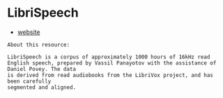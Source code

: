 # LibriSpeech

* [website](https://www.openslr.org/12/)



``` 
About this resource: 

LibriSpeech is a corpus of approximately 1000 hours of 16kHz read
English speech, prepared by Vassil Panayotov with the assistance of Daniel Povey. The data
is derived from read audiobooks from the LibriVox project, and has been carefully
segmented and aligned.  
```

